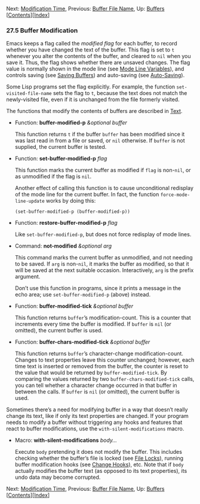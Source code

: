 <!-- This is the GNU Emacs Lisp Reference Manual
corresponding to Emacs version 27.2.

Copyright (C) 1990-1996, 1998-2021 Free Software Foundation,
Inc.

Permission is granted to copy, distribute and/or modify this document
under the terms of the GNU Free Documentation License, Version 1.3 or
any later version published by the Free Software Foundation; with the
Invariant Sections being "GNU General Public License," with the
Front-Cover Texts being "A GNU Manual," and with the Back-Cover
Texts as in (a) below.  A copy of the license is included in the
section entitled "GNU Free Documentation License."

(a) The FSF's Back-Cover Text is: "You have the freedom to copy and
modify this GNU manual.  Buying copies from the FSF supports it in
developing GNU and promoting software freedom." -->

<!-- Created by GNU Texinfo 6.7, http://www.gnu.org/software/texinfo/ -->

Next: [Modification Time](Modification-Time.html), Previous: [Buffer File Name](Buffer-File-Name.html), Up: [Buffers](Buffers.html)   \[[Contents](index.html#SEC_Contents "Table of contents")]\[[Index](Index.html "Index")]

### 27.5 Buffer Modification

Emacs keeps a flag called the *modified flag* for each buffer, to record whether you have changed the text of the buffer. This flag is set to `t` whenever you alter the contents of the buffer, and cleared to `nil` when you save it. Thus, the flag shows whether there are unsaved changes. The flag value is normally shown in the mode line (see [Mode Line Variables](Mode-Line-Variables.html)), and controls saving (see [Saving Buffers](Saving-Buffers.html)) and auto-saving (see [Auto-Saving](Auto_002dSaving.html)).

Some Lisp programs set the flag explicitly. For example, the function `set-visited-file-name` sets the flag to `t`, because the text does not match the newly-visited file, even if it is unchanged from the file formerly visited.

The functions that modify the contents of buffers are described in [Text](Text.html).

*   Function: **buffer-modified-p** *\&optional buffer*

    This function returns `t` if the buffer `buffer` has been modified since it was last read in from a file or saved, or `nil` otherwise. If `buffer` is not supplied, the current buffer is tested.

<!---->

*   Function: **set-buffer-modified-p** *flag*

    This function marks the current buffer as modified if `flag` is non-`nil`, or as unmodified if the flag is `nil`.

    Another effect of calling this function is to cause unconditional redisplay of the mode line for the current buffer. In fact, the function `force-mode-line-update` works by doing this:

        (set-buffer-modified-p (buffer-modified-p))

<!---->

*   Function: **restore-buffer-modified-p** *flag*

    Like `set-buffer-modified-p`, but does not force redisplay of mode lines.

<!---->

*   Command: **not-modified** *\&optional arg*

    This command marks the current buffer as unmodified, and not needing to be saved. If `arg` is non-`nil`, it marks the buffer as modified, so that it will be saved at the next suitable occasion. Interactively, `arg` is the prefix argument.

    Don’t use this function in programs, since it prints a message in the echo area; use `set-buffer-modified-p` (above) instead.

<!---->

*   Function: **buffer-modified-tick** *\&optional buffer*

    This function returns `buffer`’s modification-count. This is a counter that increments every time the buffer is modified. If `buffer` is `nil` (or omitted), the current buffer is used.

<!---->

*   Function: **buffer-chars-modified-tick** *\&optional buffer*

    This function returns `buffer`’s character-change modification-count. Changes to text properties leave this counter unchanged; however, each time text is inserted or removed from the buffer, the counter is reset to the value that would be returned by `buffer-modified-tick`. By comparing the values returned by two `buffer-chars-modified-tick` calls, you can tell whether a character change occurred in that buffer in between the calls. If `buffer` is `nil` (or omitted), the current buffer is used.

Sometimes there’s a need for modifying buffer in a way that doesn’t really change its text, like if only its text properties are changed. If your program needs to modify a buffer without triggering any hooks and features that react to buffer modifications, use the `with-silent-modifications` macro.

*   Macro: **with-silent-modifications** *body…*

    Execute `body` pretending it does not modify the buffer. This includes checking whether the buffer’s file is locked (see [File Locks](File-Locks.html)), running buffer modification hooks (see [Change Hooks](Change-Hooks.html)), etc. Note that if `body` actually modifies the buffer text (as opposed to its text properties), its undo data may become corrupted.

Next: [Modification Time](Modification-Time.html), Previous: [Buffer File Name](Buffer-File-Name.html), Up: [Buffers](Buffers.html)   \[[Contents](index.html#SEC_Contents "Table of contents")]\[[Index](Index.html "Index")]
